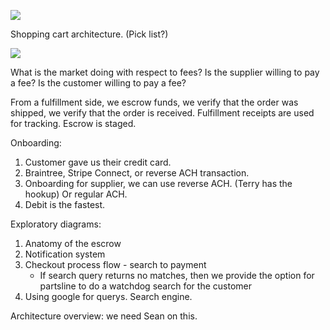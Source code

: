 ![](/Users/milenkov/projects/Partsline/docs/assets/anatomy_search.png)

Shopping cart architecture. (Pick list?)

![](/Users/milenkov/projects/Partsline/docs/assets/anatomy_transaction.png)

What is the market doing with respect to fees? Is the supplier willing to pay a fee? Is the customer willing to pay a fee? 

From a fulfillment side, we escrow funds, we verify that the order was shipped, we verify that the order is received. Fulfillment receipts are used for tracking. Escrow is staged.

Onboarding:

1. Customer gave us their credit card.
2. Braintree, Stripe Connect, or reverse ACH transaction.
3. Onboarding for supplier, we can use reverse ACH. (Terry has the hookup) Or regular ACH. 
4. Debit is the fastest.

Exploratory diagrams:

1. Anatomy of the escrow
2. Notification system
3. Checkout process flow - search to payment
    * If search query returns no matches, then we provide the option for partsline to do a watchdog search for the customer
4. Using google for querys. Search engine.


Architecture overview: we need Sean on this.






